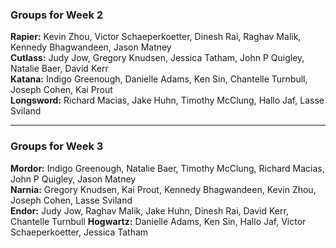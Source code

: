 ### Groups for Week 2
**Rapier:** Kevin Zhou, Victor Schaeperkoetter, Dinesh Rai, Raghav Malik, Kennedy Bhagwandeen, Jason Matney  
**Cutlass:** Judy Jow, Gregory Knudsen, Jessica Tatham, John P Quigley, Natalie Baer, David Kerr  
**Katana:**  Indigo Greenough, Danielle Adams, Ken Sin, Chantelle Turnbull, Joseph Cohen, Kai Prout  
**Longsword:** Richard Macias, Jake Huhn, Timothy McClung, Hallo Jaf, Lasse Sviland  



 _________
 
### Groups for Week 3
**Mordor:** Indigo Greenough, Natalie Baer, Timothy McClung, Richard Macias, John P Quigley, Jason Matney  
**Narnia:** Gregory Knudsen, Kai Prout, Kennedy Bhagwandeen, Kevin Zhou, Joseph Cohen, Lasse Sviland  
**Endor:** Judy Jow, Raghav Malik, Jake Huhn, Dinesh Rai, David Kerr, Chantelle Turnbull
**Hogwartz:** Danielle Adams, Ken Sin, Hallo Jaf, Victor Schaeperkoetter, Jessica Tatham
